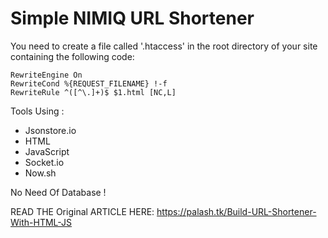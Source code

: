 # Simple NIMIQ URL Shortener

You need to create a file called '.htaccess' in the root directory of your site containing the following code:

```
RewriteEngine On
RewriteCond %{REQUEST_FILENAME} !-f
RewriteRule ^([^\.]+)$ $1.html [NC,L]
```

Tools Using : 

- Jsonstore.io
- HTML
- JavaScript
- Socket.io
- Now.sh

No Need Of Database !

READ THE Original ARTICLE HERE: https://palash.tk/Build-URL-Shortener-With-HTML-JS

